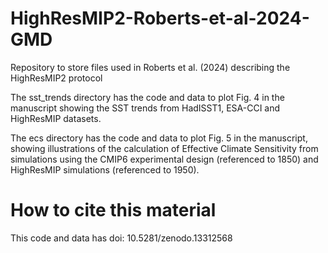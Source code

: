 # HighResMIP2-Roberts-et-al-2024-GMD
Repository to store files used in Roberts et al. (2024) describing the HighResMIP2 protocol

The sst_trends directory has the code and data to plot Fig. 4 in the manuscript showing the SST trends from HadISST1, ESA-CCI and HighResMIP datasets.

The ecs directory has the code and data to plot Fig. 5 in the manuscript, showing illustrations of the calculation of Effective Climate Sensitivity from simulations using the CMIP6 experimental design (referenced to 1850) and HighResMIP simulations (referenced to 1950).

# How to cite this material
This code and data has doi: 10.5281/zenodo.13312568
